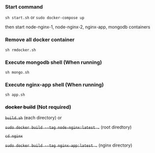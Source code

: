 


### Start command
```sh start.sh```
or
```sudo docker-compose up```

then start node-nginx-1, node-nginx-2, nginx-app, mongodb containers

### Remove all docker container
```sh rmdocker.sh```

### Execute mongodb shell (When running)
```sh mongo.sh```

### Execute nginx-app shell (When running)
```sh app.sh```


### ~~docker build~~ (Not required)
~~```build.sh```~~ (each directory)
or

~~```sudo docker build --tag node-nginx:latest .```~~ (root diredtory)

~~```cd nginx```~~

~~```sudo docker build --tag nginx-app:latest .```~~ (nginx directory)
